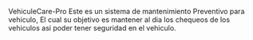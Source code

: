 VehiculeCare-Pro
Este es un sistema de mantenimiento Preventivo para vehiculo, El cual su objetivo es mantener al dia los chequeos de los vehiculos asi poder tener seguridad en el vehiculo.
